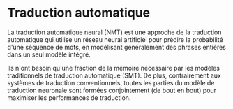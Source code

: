 # Traduction automatique

La traduction automatique neural (NMT) est une approche de la traduction automatique qui utilise un réseau neural artificiel pour prédire la probabilité d'une séquence de mots, en modélisant généralement des phrases entières dans un seul modèle intégré.

Ils n'ont besoin qu'une fraction de la mémoire nécessaire par les modèles traditionnels de traduction automatique (SMT). De plus, contrairement aux systèmes de traduction conventionnels, toutes les parties du modèle de traduction neuronale sont formées conjointement (de bout en bout) pour maximiser les performances de traduction.
